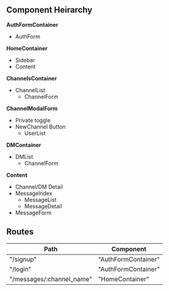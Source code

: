 ## Component Heirarchy

**AuthFormContainer**
  - AuthForm

**HomeContainer**
  - Sidebar
  - Content

**ChannelsContainer**
  - ChannelList
    * ChannelForm

**ChannelModalForm**
  - Private toggle
  - NewChannel Button
    + UserList

**DMContainer**
  - DMList
    + ChannelForm

**Content**
  - Channel/DM Detail
  - MessageIndex
    + MessageList
    + MessageDetail
  - MessageForm


## Routes

|Path   | Component   |
|-------|-------------|
| "/signup" | "AuthFormContainer" |
| "/login" | "AuthFormContainer" |
| "/messages/:channel_name" | "HomeContainer" |
